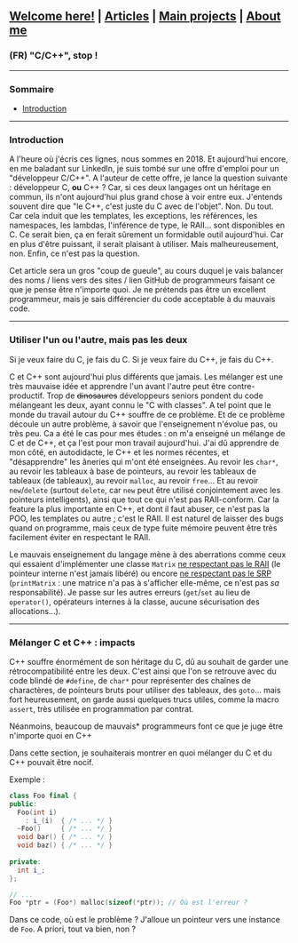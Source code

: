 ## [Welcome here!](https://vpenando.github.io) | [Articles](https://vpenando.github.io/articles.html) | [Main projects](https://vpenando.github.io/projects.html) | [About me](https://vpenando.github.io/about.html)

### (FR) "C/C++", stop !

---

### Sommaire
* [Introduction](#introduction)



---

### Introduction
A l'heure où j'écris ces lignes, nous sommes en 2018. Et aujourd'hui encore, en me baladant sur LinkedIn, je suis tombé sur une offre d'emploi pour un "développeur C/C++". A l'auteur de cette offre, je lance la question suivante : développeur C, **ou** C++ ?
Car, si ces deux langages ont un héritage en commun, ils n'ont aujourd'hui plus grand chose à voir entre eux. J'entends souvent dire que "le C++, c'est juste du C avec de l'objet". Non. Du tout. Car cela induit que les templates, les exceptions, les références, les namespaces, les lambdas, l'inférence de type, le RAII... sont disponibles en C. Ce serait bien, ça en ferait sûrement un formidable outil aujourd'hui. Car en plus d'être puissant, il serait plaisant à utiliser. Mais malheureusement, non.
Enfin, ce n'est pas la question.

Cet article sera un gros "coup de gueule", au cours duquel je vais balancer des noms / liens vers des sites / lien GitHub de programmeurs faisant ce que je pense être n'importe quoi. Je ne prétends pas être un excellent programmeur, mais je sais différencier du code acceptable à du mauvais code.


---


### Utiliser l'un ou l'autre, mais pas les deux
Si je veux faire du C, je fais du C. Si je veux faire du C++, je fais du C++.

C et C++ sont aujourd'hui plus différents que jamais. Les mélanger est une très mauvaise idée et apprendre l'un avant l'autre peut être contre-productif. Trop de ~~dinosaures~~ développeurs seniors pondent du code mélangeant les deux, ayant connu le "C with classes". A tel point que le monde du travail autour du C++ souffre de ce problème. Et de ce problème découle un autre problème, à savoir que l'enseignement n'évolue pas, ou très peu. Ca a été le cas pour mes études : on m'a enseigné un mélange de C et de C++, et ça l'est pour mon travail aujourd'hui. J'ai dû apprendre de mon côté, en autodidacte, le C++ et les normes récentes, et "désapprendre" les âneries qui m'ont été enseignées. Au revoir les `char*`, au revoir les tableaux à base de pointeurs, au revoir les tableaux de tableaux (de tableaux), au revoir `malloc`, au revoir `free`... Et au revoir `new`/`delete` (surtout `delete`, car `new` peut être utilisé conjointement avec les pointeurs intelligents), ainsi que tout ce qui n'est pas RAII-conform. Car la feature la plus importante en C++, et dont il faut abuser, ce n'est pas la POO, les templates ou autre ; c'est le RAII. Il est naturel de laisser des bugs quand on programme, mais ceux de type fuite mémoire peuvent être très facilement éviter en respectant le RAII.

Le mauvais enseignement du langage mène à des aberrations comme ceux qui essaient d'implémenter une classe `Matrix` [ne respectant pas le RAII](https://github.com/nkt/cpp-matrix/blob/master/Matrix.hpp) (le pointeur interne n'est jamais libéré) ou encore [ne respectant pas le SRP](https://github.com/hyominchoi/Cpp-matrix-class/blob/master/Matrix.h) (`printMatrix` : une matrice n'a pas à s'afficher elle-même, ce n'est pas *sa* responsabilité). Je passe sur les autres erreurs (`get`/`set` au lieu de `operator()`, opérateurs internes à la classe, aucune sécurisation des allocations...).


---


### Mélanger C et C++ : impacts
C++ souffre énormément de son héritage du C, dû au souhait de garder une rétrocompatibilité entre les deux. C'est ainsi que l'on se retrouve avec du code blindé de `#define`, de `char*` pour représenter des chaînes de charactères, de pointeurs bruts pour utiliser des tableaux, des `goto`... mais fort heureusement, on garde aussi quelques trucs utiles, comme la macro `assert`, très utilisée en programmation par contrat.

Néanmoins, beaucoup de mauvais* programmeurs font ce que je juge être n'importe quoi en C++

Dans cette section, je souhaiterais montrer en quoi mélanger du C et du C++ pouvait être nocif.

Exemple :

```cpp
class Foo final {
public:
  Foo(int i)
    : i_(i)  { /* ... */ }
  ~Foo()     { /* ... */ }
  void bar() { /* ... */ }
  void baz() { /* ... */ }
  
private:
  int i_;
};

// ...
Foo *ptr = (Foo*) malloc(sizeof(*ptr)); // Où est l'erreur ?
```

Dans ce code, où est le problème ? J'alloue un pointeur vers une instance de `Foo`. A priori, tout va bien, non ? 
